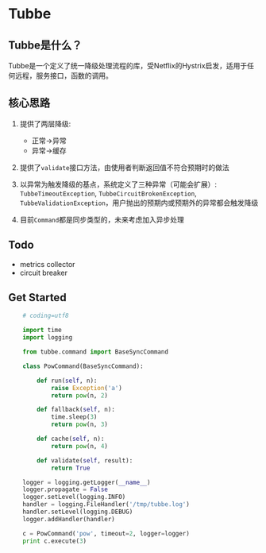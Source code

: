 # Tubbe

## Tubbe是什么？

Tubbe是一个定义了统一降级处理流程的库，受Netflix的Hystrix启发，适用于任何远程，服务接口，函数的调用。


## 核心思路

1. 提供了两层降级:
    * 正常->异常
    * 异常->缓存

2. 提供了`validate`接口方法，由使用者判断返回值不符合预期时的做法

3. 以异常为触发降级的基点，系统定义了三种异常（可能会扩展）: `TubbeTimeoutException`, `TubbeCircuitBrokenException`, `TubbeValidationException`，用户抛出的预期内或预期外的异常都会触发降级

4. 目前`Command`都是同步类型的，未来考虑加入异步处理


## Todo

* metrics collector
* circuit breaker


## Get Started

```python
    # coding=utf8

    import time
    import logging

    from tubbe.command import BaseSyncCommand

    class PowCommand(BaseSyncCommand):

        def run(self, n):
            raise Exception('a')
            return pow(n, 2)

        def fallback(self, n):
            time.sleep(3)
            return pow(n, 3)

        def cache(self, n):
            return pow(n, 4)

        def validate(self, result):
            return True

    logger = logging.getLogger(__name__)
    logger.propagate = False
    logger.setLevel(logging.INFO)
    handler = logging.FileHandler('/tmp/tubbe.log')
    handler.setLevel(logging.DEBUG)
    logger.addHandler(handler)

    c = PowCommand('pow', timeout=2, logger=logger)
    print c.execute(3)
```

